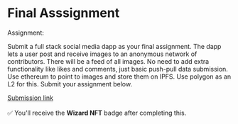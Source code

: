# Final Asssignment

Assignment:&#x20;

Submit a full stack social media dapp as your final assignment. The dapp lets a user post and receive images to an anonymous network of contributors. There will be a feed of all images. No need to add extra functionality like likes and comments, just basic push-pull data submission. Use ethereum to point to images and store them on IPFS. Use polygon as an L2 for this. Submit your assignment below.

[Submission link ](https://ce6xacyp6x0.typeform.com/to/yOMq8Bjz)\
\
✅ You'll receive the **Wizard NFT** badge after completing this.
